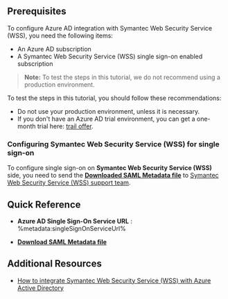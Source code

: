 ## Prerequisites

To configure Azure AD integration with Symantec Web Security Service (WSS), you need the following items:

- An Azure AD subscription
- A Symantec Web Security Service (WSS) single sign-on enabled subscription

> **Note:**
> To test the steps in this tutorial, we do not recommend using a production environment.

To test the steps in this tutorial, you should follow these recommendations:

- Do not use your production environment, unless it is necessary.
- If you don't have an Azure AD trial environment, you can get a one-month trial here: [trail offer](https://azure.microsoft.com/pricing/free-trial/).

### Configuring Symantec Web Security Service (WSS) for single sign-on

To configure single sign-on on **Symantec Web Security Service (WSS)** side, you need to send the **[Downloaded SAML Metadata file](%metadata:metadataDownloadUrl%)** to [Symantec Web Security Service (WSS) support team](https://www.symantec.com/contact-us).

## Quick Reference

* **Azure AD Single Sign-On Service URL** : %metadata:singleSignOnServiceUrl%

* **[Download SAML Metadata file](%metadata:metadataDownloadUrl%)**

## Additional Resources

* [How to integrate Symantec Web Security Service (WSS) with Azure Active Directory](https://docs.microsoft.com/azure/active-directory/active-directory-saas-symantecwebsecurityservice(wss)-tutorial)
